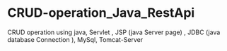 # CRUD-operation_Java_RestApi
CRUD operation using java, Servlet , JSP (java Server page) , JDBC (java database Connection ), MySql, Tomcat-Server
